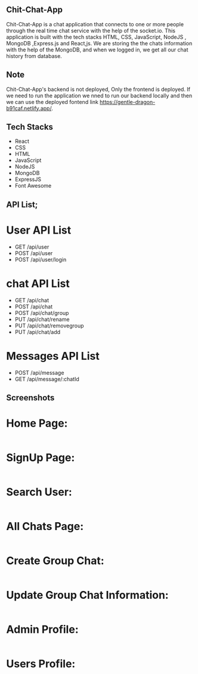 ## Chit-Chat-App
   
   Chit-Chat-App is a chat application that connects to one or more people through the real time chat service
    with the help of the socket.io. This application is built with the tech stacks HTML, CSS, JavaScript, NodeJS , MongoDB ,Express.js and React,js. We are storing the the chats information with the help of the MongoDB, and when we logged in, we get all our chat history from database.

## Note 
 Chit-Chat-App's backend is not deployed, Only the frontend is deployed. If we need to run the application we nned to run our backend locally and then we can use the deployed fontend link https://gentle-dragon-b91caf.netlify.app/.

## Tech Stacks
- React
- CSS
- HTML
- JavaScript
- NodeJS
- MongoDB
- ExpressJS
- Font Awesome

## API List;
# User API List
- GET /api/user
- POST /api/user
- POST /api/user/login

# chat API List

- GET /api/chat
- POST /api/chat
- POST /api/chat/group
- PUT /api/chat/rename
- PUT /api/chat/removegroup
- PUT /api/chat/add

# Messages API List

- POST /api/message
- GET /api/message/:chatId

## Screenshots

# Home Page:
   <img src="https://github.com/dilipsanapinb/Chit-Chat-App/blob/main/readmeImages/home%20page.png" alt="">


# SignUp Page:
   <img src="https://github.com/dilipsanapinb/Chit-Chat-App/blob/main/readmeImages/sign%20up%20page.png" alt="">

# Search User:
   <img src="https://github.com/dilipsanapinb/Chit-Chat-App/blob/main/readmeImages/Search%20Users.png" alt="">


# All Chats Page:
<img src="https://github.com/dilipsanapinb/Chit-Chat-App/blob/main/readmeImages/All%20Chats.png" alt="">


# Create Group Chat:
<img src="https://github.com/dilipsanapinb/Chit-Chat-App/blob/main/readmeImages/create%20group.png" alt="">


# Update Group Chat Information:
<img src="https://github.com/dilipsanapinb/Chit-Chat-App/blob/main/readmeImages/edit%20group%20info.png" alt="">


# Admin Profile:
<img src="https://github.com/dilipsanapinb/Chit-Chat-App/blob/main/readmeImages/Admin%20Profile.png" alt="">


# Users Profile:
<img src="https://github.com/dilipsanapinb/Chit-Chat-App/blob/main/readmeImages/Peers%20Profile.png" alt="">












